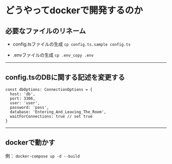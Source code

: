 # どうやってdockerで開発するのか

## 必要なファイルのリネーム

- config.tsファイルの生成
`cp config.ts.sample config.ts`

- .envファイルの生成
`cp .env_copy .env`

---

## config.tsのDBに関する記述を変更する

```[ts]
const dbOptions: ConnectionOptions = {
  host: 'db',
  port: 3306,
  user: 'user',
  password: 'pass',
  database: 'Entering_And_Leaving_The_Room',
  waitForConnections: true // set true
}
```

---

## dockerで動かす

例： `docker-compose up -d --build`
